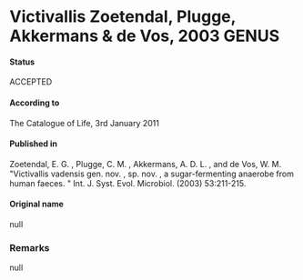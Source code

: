 # Victivallis Zoetendal, Plugge, Akkermans & de Vos, 2003 GENUS

#### Status
ACCEPTED

#### According to
The Catalogue of Life, 3rd January 2011

#### Published in
Zoetendal, E. G. , Plugge, C. M. , Akkermans, A. D. L. , and de Vos, W. M. "Victivallis vadensis gen. nov. , sp. nov. , a sugar-fermenting anaerobe from human faeces. " Int. J. Syst. Evol. Microbiol. (2003) 53:211-215.

#### Original name
null

### Remarks
null